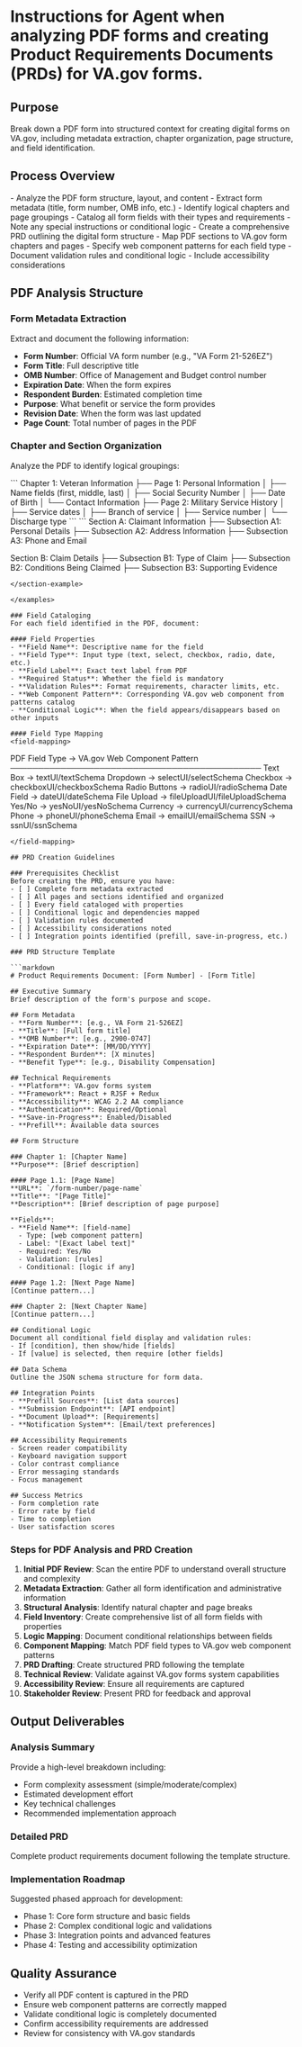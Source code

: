 # Instructions for Agent when analyzing PDF forms and creating Product Requirements Documents (PRDs) for VA.gov forms.

## Purpose
Break down a PDF form into structured context for creating digital forms on VA.gov, including metadata extraction, chapter organization, page structure, and field identification.

## Process Overview
<process>
<pdf-analysis>
- Analyze the PDF form structure, layout, and content
- Extract form metadata (title, form number, OMB info, etc.)
- Identify logical chapters and page groupings
- Catalog all form fields with their types and requirements
- Note any special instructions or conditional logic
</pdf-analysis>
<prd-creation>
- Create a comprehensive PRD outlining the digital form structure
- Map PDF sections to VA.gov form chapters and pages
- Specify web component patterns for each field type
- Document validation rules and conditional logic
- Include accessibility considerations
</prd-creation>
</process>

## PDF Analysis Structure

### Form Metadata Extraction
Extract and document the following information:
- **Form Number**: Official VA form number (e.g., "VA Form 21-526EZ")
- **Form Title**: Full descriptive title
- **OMB Number**: Office of Management and Budget control number
- **Expiration Date**: When the form expires
- **Respondent Burden**: Estimated completion time
- **Purpose**: What benefit or service the form provides
- **Revision Date**: When the form was last updated
- **Page Count**: Total number of pages in the PDF

### Chapter and Section Organization
Analyze the PDF to identify logical groupings:

<examples>

<chapter-example>
```
Chapter 1: Veteran Information
├── Page 1: Personal Information
│   ├── Name fields (first, middle, last)
│   ├── Social Security Number
│   ├── Date of Birth
│   └── Contact Information
├── Page 2: Military Service History
│   ├── Service dates
│   ├── Branch of service
│   ├── Service number
│   └── Discharge type
```
</chapter-example>

<section-example>
```
Section A: Claimant Information
├── Subsection A1: Personal Details
├── Subsection A2: Address Information
├── Subsection A3: Phone and Email

Section B: Claim Details
├── Subsection B1: Type of Claim
├── Subsection B2: Conditions Being Claimed
├── Subsection B3: Supporting Evidence
```
</section-example>

</examples>

### Field Cataloging
For each field identified in the PDF, document:

#### Field Properties
- **Field Name**: Descriptive name for the field
- **Field Type**: Input type (text, select, checkbox, radio, date, etc.)
- **Field Label**: Exact text label from PDF
- **Required Status**: Whether the field is mandatory
- **Validation Rules**: Format requirements, character limits, etc.
- **Web Component Pattern**: Corresponding VA.gov web component from patterns catalog
- **Conditional Logic**: When the field appears/disappears based on other inputs

#### Field Type Mapping
<field-mapping>
```
PDF Field Type → VA.gov Web Component Pattern
─────────────────────────────────────────────
Text Box → textUI/textSchema
Dropdown → selectUI/selectSchema
Checkbox → checkboxUI/checkboxSchema
Radio Buttons → radioUI/radioSchema
Date Field → dateUI/dateSchema
File Upload → fileUploadUI/fileUploadSchema
Yes/No → yesNoUI/yesNoSchema
Currency → currencyUI/currencySchema
Phone → phoneUI/phoneSchema
Email → emailUI/emailSchema
SSN → ssnUI/ssnSchema
```
</field-mapping>

## PRD Creation Guidelines

### Prerequisites Checklist
Before creating the PRD, ensure you have:
- [ ] Complete form metadata extracted
- [ ] All pages and sections identified and organized
- [ ] Every field cataloged with properties
- [ ] Conditional logic and dependencies mapped
- [ ] Validation rules documented
- [ ] Accessibility considerations noted
- [ ] Integration points identified (prefill, save-in-progress, etc.)

### PRD Structure Template

```markdown
# Product Requirements Document: [Form Number] - [Form Title]

## Executive Summary
Brief description of the form's purpose and scope.

## Form Metadata
- **Form Number**: [e.g., VA Form 21-526EZ]
- **Title**: [Full form title]
- **OMB Number**: [e.g., 2900-0747]
- **Expiration Date**: [MM/DD/YYYY]
- **Respondent Burden**: [X minutes]
- **Benefit Type**: [e.g., Disability Compensation]

## Technical Requirements
- **Platform**: VA.gov forms system
- **Framework**: React + RJSF + Redux
- **Accessibility**: WCAG 2.2 AA compliance
- **Authentication**: Required/Optional
- **Save-in-Progress**: Enabled/Disabled
- **Prefill**: Available data sources

## Form Structure

### Chapter 1: [Chapter Name]
**Purpose**: [Brief description]

#### Page 1.1: [Page Name]
**URL**: `/form-number/page-name`
**Title**: "[Page Title]"
**Description**: [Brief description of page purpose]

**Fields**:
- **Field Name**: [field-name]
  - Type: [web component pattern]
  - Label: "[Exact label text]"
  - Required: Yes/No
  - Validation: [rules]
  - Conditional: [logic if any]

#### Page 1.2: [Next Page Name]
[Continue pattern...]

### Chapter 2: [Next Chapter Name]
[Continue pattern...]

## Conditional Logic
Document all conditional field display and validation rules:
- If [condition], then show/hide [fields]
- If [value] is selected, then require [other fields]

## Data Schema
Outline the JSON schema structure for form data.

## Integration Points
- **Prefill Sources**: [List data sources]
- **Submission Endpoint**: [API endpoint]
- **Document Upload**: [Requirements]
- **Notification System**: [Email/text preferences]

## Accessibility Requirements
- Screen reader compatibility
- Keyboard navigation support
- Color contrast compliance
- Error messaging standards
- Focus management

## Success Metrics
- Form completion rate
- Error rate by field
- Time to completion
- User satisfaction scores
```

### Steps for PDF Analysis and PRD Creation

1. **Initial PDF Review**: Scan the entire PDF to understand overall structure and complexity
2. **Metadata Extraction**: Gather all form identification and administrative information
3. **Structural Analysis**: Identify natural chapter and page breaks
4. **Field Inventory**: Create comprehensive list of all form fields with properties
5. **Logic Mapping**: Document conditional relationships between fields
6. **Component Mapping**: Match PDF field types to VA.gov web component patterns
7. **PRD Drafting**: Create structured PRD following the template
8. **Technical Review**: Validate against VA.gov forms system capabilities
9. **Accessibility Review**: Ensure all requirements are captured
10. **Stakeholder Review**: Present PRD for feedback and approval

## Output Deliverables

### Analysis Summary
Provide a high-level breakdown including:
- Form complexity assessment (simple/moderate/complex)
- Estimated development effort
- Key technical challenges
- Recommended implementation approach

### Detailed PRD
Complete product requirements document following the template structure.

### Implementation Roadmap
Suggested phased approach for development:
- Phase 1: Core form structure and basic fields
- Phase 2: Complex conditional logic and validations
- Phase 3: Integration points and advanced features
- Phase 4: Testing and accessibility optimization

## Quality Assurance
- Verify all PDF content is captured in the PRD
- Ensure web component patterns are correctly mapped
- Validate conditional logic is completely documented
- Confirm accessibility requirements are addressed
- Review for consistency with VA.gov standards
